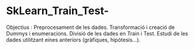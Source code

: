 # SkLearn_Train_Test-
Objectius :     Preprocesament de les dades.     Transformació i creació de Dummys i enumeracions.     Divisió de les dades en Train i Test.     Estudi de les dades utilitzant eines anteriors (gràfiques, hipòtesis…).
